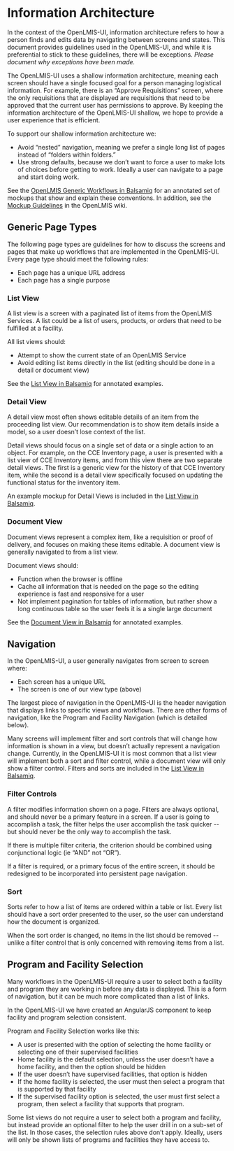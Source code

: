 # Information Architecture
In the context of the OpenLMIS-UI, information architecture refers to how a person finds and edits data by navigating between screens and states. This document provides guidelines used in the OpenLMIS-UI, and while it is preferential to stick to these guidelines, there will be exceptions. *Please document why exceptions have been made.*

The OpenLMIS-UI uses a shallow information architecture, meaning each screen should have a single focused goal for a person managing logistical information. For example, there is an “Approve Requisitions” screen, where the only requisitions that are displayed are requisitions that need to be approved that the current user has permissions to approve. By keeping the information architecture of the OpenLMIS-UI shallow, we hope to provide a user experience that is efficient.

To support our shallow information architecture we:
* Avoid “nested” navigation, meaning we prefer a single long list of pages instead of “folders within folders.”
* Use strong defaults, because we don’t want to force a user to make lots of choices before getting to work. Ideally a user can navigate to a page and start doing work.

See the [OpenLMIS Generic Workflows in Balsamiq](https://openlmis.mybalsamiq.com/projects/olmis-3609genericworkflows/grid) for an annotated set of mockups that show and explain these conventions. In addition, see the [Mockup Guidelines](https://openlmis.atlassian.net/wiki/spaces/OP/pages/140902547/Mockup+Guidelines) in the OpenLMIS wiki.

## Generic Page Types
The following page types are guidelines for how to discuss the screens and pages that make up workflows that are implemented in the OpenLMIS-UI. Every page type should meet the following rules:
* Each page has a unique URL address
* Each page has a single purpose

### List View
A list view is a screen with a paginated list of items from the OpenLMIS Services. A list could be a list of users, products, or orders that need to be fulfilled at a facility.

All list views should:
* Attempt to show the current state of an OpenLMIS Service
* Avoid editing list items directly in the list (editing should be done in a detail or document view)

See the [List View in Balsamiq](https://openlmis.mybalsamiq.com/projects/olmis-3609genericworkflows/List%20view) for annotated examples.

### Detail View
A detail view most often shows editable details of an item from the proceeding list view. Our recommendation is to show item details inside a model, so a user doesn’t lose context of the list.

Detail views should focus on a single set of data or a single action to an object. For example, on the CCE Inventory page, a user is presented with a list view of CCE Inventory items, and from this view there are two separate detail views. The first is a generic view for the history of that CCE Inventory item, while the second is a detail view specifically focused on updating the functional status for the inventory item. 

An example mockup for Detail Views is included in the [List View in Balsamiq](https://openlmis.mybalsamiq.com/projects/olmis-3609genericworkflows/List%20view).

### Document View
Document views represent a complex item, like a requisition or proof of delivery, and focuses on making these items editable. A document view is generally navigated to from a list view.

Document views should:
* Function when the browser is offline
* Cache all information that is needed on the page so the editing experience is fast and responsive for a user
* Not implement pagination for tables of information, but rather show a long continuous table so the user feels it is a single large document

See the [Document View in Balsamiq](https://openlmis.mybalsamiq.com/projects/olmis-3609genericworkflows/Document%20view) for annotated examples.

## Navigation
In the OpenLMIS-UI, a user generally navigates from screen to screen where:
* Each screen has a unique URL
* The screen is one of our view type (above)

The largest piece of navigation in the OpenLMIS-UI is the header navigation that displays links to specific views and workflows. There are other forms of navigation, like the Program and Facility Navigation (which is detailed below).

Many screens will implement filter and sort controls that will change how information is shown in a view, but doesn’t actually represent a navigation change. Currently, in the OpenLMIS-UI it is most common that a list view will implement both a sort and filter control, while a document view will only show a filter control. Filters and sorts are included in the [List View in Balsamiq](https://openlmis.mybalsamiq.com/projects/olmis-3609genericworkflows/List%20view).

### Filter Controls
A filter modifies information shown on a page. Filters are always optional, and should never be a primary feature in a screen. If a user is going to accomplish a task, the filter helps the user accomplish the task quicker -- but should never be the only way to accomplish the task.

If there is multiple filter criteria, the criterion should be combined using conjunctional logic (ie “AND” not “OR”). 

If a filter is required, or a primary focus of the entire screen, it should be redesigned to be incorporated  into persistent page navigation.

### Sort
Sorts refer to how a list of items are ordered within a table or list. Every list should have a sort order presented to the user, so the user can understand how the document is organized.

When the sort order is changed, no items in the list should be removed -- unlike a filter control that is only concerned with removing items from a list.

## Program and Facility Selection
Many workflows in the OpenLMIS-UI require a user to select both a facility and program they are working in before any data is displayed. This is a form of navigation, but it can be much more complicated than a list of links.

In the OpenLMIS-UI we have created an AngularJS component to keep facility and program selection consistent.

Program and Facility Selection works like this:
* A user is presented with the option of selecting the home facility or selecting one of their supervised facilities
* Home facility is the default selection, unless the user doesn’t have a home facility, and then the option should be hidden
* If the user doesn’t have supervised facilities, that option is hidden
* If the home facility is selected, the user must then select a program that is supported by that facility
* If the supervised facility option is selected, the user must first select a program, then select a facility that supports that program.

Some list views do not require a user to select both a program and facility, but instead provide an optional filter to help the user drill in on a sub-set of the list. In those cases, the selection rules above don’t apply. Ideally, users will only be shown lists of programs and facilities they have access to.
